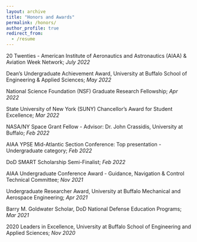 ```yaml
---
layout: archive
title: "Honors and Awards"
permalink: /honors/
author_profile: true
redirect_from:
  - /resume
---
```



20 Twenties - American Institute of Aeronautics and Astronautics (AIAA) & Aviation Week Network; *July 2022*

Dean’s Undergraduate Achievement Award, University at Buffalo School of Engineering & Applied Sciences; *May 2022*

National Science Foundation (NSF) Graduate Research Fellowship; *Apr 2022*

State University of New York (SUNY) Chancellor’s Award for Student Excellence; *Mar 2022*

NASA/NY Space Grant Fellow - Advisor: Dr. John Crassidis, University at Buffalo; *Feb 2022*

AIAA YPSE Mid-Atlantic Section Conference: Top presentation - Undergraduate category; *Feb 2022*

DoD SMART Scholarship Semi-Finalist; *Feb 2022*

AIAA Undergraduate Conference Award - Guidance, Navigation & Control Technical Committee; *Nov 2021*

Undergraduate Researcher Award, University at Buffalo Mechanical and Aerospace Engineering; *Apr 2021*

Barry M. Goldwater Scholar, DoD National Defense Education Programs; *Mar 2021*

2020 Leaders in Excellence, University at Buffalo School of Engineering and Applied Sciences; *Nov 2020*
